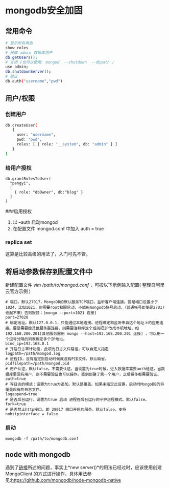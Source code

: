 # mongodb安全加固

## 常用命令
```bash
# 显示所有角色
show roles
# 获取 admin 数据库用户
db.getUsers();
# 关闭 (也可以使用: mongod  --shutdown  --dbpath )
use admin;
db.shutdownServer();
# 验证
db.auth("username","pwd")
```


## 用户/权限

### 创建用户
```bash
db.createUser(
   {
     user: "username",
     pwd: "pwd",
     roles: [ { role: "__system", db: "admin" } ]
   }
)
```

### 给用户授权
```
db.grantRolesToUser(
  "pengyi",
  [
    { role: "dbOwner", db:"blog" }
  ]
)
```

###启用授权
1. 以 –auth 启动mongod
2. 在配置文件 mongod.conf 中加入 auth = true


### replica set
这算是比较高级的用法了，入门可先不管。


## 将启动参数保存到配置文件中
新建配置文件 *vim /path/to/mongod.conf* ，可按以下示例输入配置( 整理自阿里云官方示例 )
```
# 端口。默认27017，MongoDB的默认服务TCP端口，监听客户端连接。要是端口设置小于1024，比如1021，则需要root权限启动，不能用mongodb帐号启动，（普通帐号即使是27017也起不来）否则报错：[mongo --port=1021 连接]
port=27028
# 绑定地址。默认127.0.0.1，只能通过本地连接。进程绑定和监听来自这个地址上的应用连接。要是需要给其他服务器连接，则需要注释掉这个或则把IP改成本机地址，如192.168.200.201[其他服务器用 mongo --host=192.168.200.201 连接] ，可以用一个逗号分隔的列表绑定多个IP地址。
bind_ip=192.168.0.1
# 开启日志审计功能，此项为日志文件路径，可以自定义指定
logpath=/path/mongod.log
# 进程ID，没有指定则启动时候就没有PID文件。默认缺省。
pidfilepath=/path/mongod.pid
# 用户认证，默认false。不需要认证。当设置为true时候，进入数据库需要auth验证，当数据库里没有用户，则不需要验证也可以操作。直到创建了第一个用户，之后操作都需要验证。
auth=true
# 写日志的模式：设置为true为追加。默认是覆盖。如果未指定此设置，启动时MongoDB的将覆盖现有的日志文件。
logappend=true
# 是否后台运行，设置为true 启动 进程在后台运行的守护进程模式。默认false。
fork=true
# 是否禁止http接口，即 28017 端口开启的服务。默认false，支持
nohttpinterface = false
```

### 启动
```mongodb -f /path/to/mongodb.conf```


## node with mongodb
遇到了[链接](https://cnodejs.org/topic/52ce53c7820152a00e29d724)所述的问题，事实上*new server()*的用法已经过时，应该使用创建 MongoClient 的方式进行操作。具体用法参见:https://github.com/mongodb/node-mongodb-native



